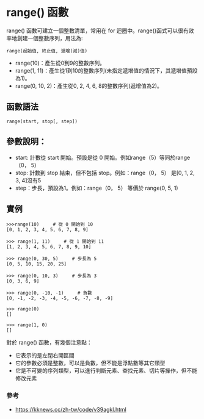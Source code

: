 # range() 函數

range() 函數可建立一個整數清單，常用在 for 迴圈中。range()函式可以很有效率地創建一個整數序列，用法為:

    range(起始值, 終止值, 遞增(減)值)

- range(10)：產生從0到9的整數序列。
- range(1, 11)：產生從1到10的整數序列(未指定遞增值的情況下，其遞增值預設為1)。
- range(0, 10, 2)：產生從0, 2, 4, 6, 8的整數序列(遞增值為2)。

## 函數語法

    range(start, stop[, step])

## 參數說明：

- start: 計數從 start 開始。預設是從 0 開始。例如range（5）等同於range（0， 5）
- stop: 計數到 stop 結束，但不包括 stop。例如：range（0， 5） 是[0, 1, 2, 3, 4]沒有5
- step：步長，預設為1。例如：range（0， 5） 等價於 range(0, 5, 1)

## 實例

    >>>range(10)     # 從 0 開始到 10
    [0, 1, 2, 3, 4, 5, 6, 7, 8, 9]

    >>> range(1, 11)     # 從 1 開始到 11
    [1, 2, 3, 4, 5, 6, 7, 8, 9, 10]

    >>> range(0, 30, 5)     # 步長為 5
    [0, 5, 10, 15, 20, 25]

    >>> range(0, 10, 3)     # 步長為 3
    [0, 3, 6, 9]

    >>> range(0, -10, -1)     # 負數
    [0, -1, -2, -3, -4, -5, -6, -7, -8, -9]

    >>> range(0)
    []

    >>> range(1, 0)
    []

對於 range() 函數，有幾個注意點：

- 它表示的是左閉右開區間
- 它的參數必須是整數，可以是負數，但不能是浮點數等其它類型
- 它是不可變的序列類型，可以進行判斷元素、查找元素、切片等操作，但不能修改元素

### 參考

- https://kknews.cc/zh-tw/code/v39agkl.html